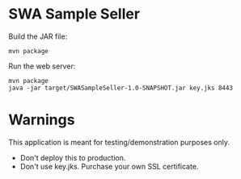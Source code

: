 # SWA Sample Seller

Build the JAR file:

```
mvn package
```

Run the web server:

```
mvn package
java -jar target/SWASampleSeller-1.0-SNAPSHOT.jar key.jks 8443
```

# Warnings

This application is meant for testing/demonstration purposes only.

* Don't deploy this to production.
* Don't use key.jks. Purchase your own SSL certificate.
